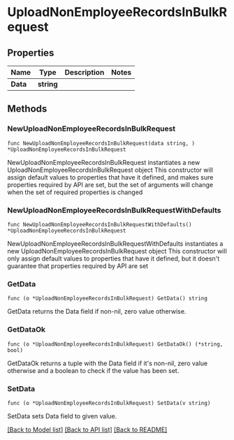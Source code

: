 # UploadNonEmployeeRecordsInBulkRequest

## Properties

Name | Type | Description | Notes
------------ | ------------- | ------------- | -------------
**Data** | **string** |  | 

## Methods

### NewUploadNonEmployeeRecordsInBulkRequest

`func NewUploadNonEmployeeRecordsInBulkRequest(data string, ) *UploadNonEmployeeRecordsInBulkRequest`

NewUploadNonEmployeeRecordsInBulkRequest instantiates a new UploadNonEmployeeRecordsInBulkRequest object
This constructor will assign default values to properties that have it defined,
and makes sure properties required by API are set, but the set of arguments
will change when the set of required properties is changed

### NewUploadNonEmployeeRecordsInBulkRequestWithDefaults

`func NewUploadNonEmployeeRecordsInBulkRequestWithDefaults() *UploadNonEmployeeRecordsInBulkRequest`

NewUploadNonEmployeeRecordsInBulkRequestWithDefaults instantiates a new UploadNonEmployeeRecordsInBulkRequest object
This constructor will only assign default values to properties that have it defined,
but it doesn't guarantee that properties required by API are set

### GetData

`func (o *UploadNonEmployeeRecordsInBulkRequest) GetData() string`

GetData returns the Data field if non-nil, zero value otherwise.

### GetDataOk

`func (o *UploadNonEmployeeRecordsInBulkRequest) GetDataOk() (*string, bool)`

GetDataOk returns a tuple with the Data field if it's non-nil, zero value otherwise
and a boolean to check if the value has been set.

### SetData

`func (o *UploadNonEmployeeRecordsInBulkRequest) SetData(v string)`

SetData sets Data field to given value.



[[Back to Model list]](../README.md#documentation-for-models) [[Back to API list]](../README.md#documentation-for-api-endpoints) [[Back to README]](../README.md)


